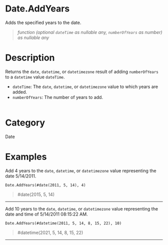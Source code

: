 # Date.AddYears
Adds the specified years to the date.
> _function (optional <code>dateTime</code> as nullable any, <code>numberOfYears</code> as number) as nullable any_

# Description 
Returns the <code>date</code>, <code>datetime</code>, or <code>datetimezone</code> result of adding <code>numberOfYears</code> to a <code>datetime</code> value <code>dateTime</code>.
      <ul>
        <li><code>dateTime</code>: The <code>date</code>, <code>datetime</code>, or <code>datetimezone</code> value to which years are added.</li>
        <li><code>numberOfYears</code>: The number of years to add.</li>        
      </ul>
# Category 
Date
# Examples 
Add 4 years to the <code>date</code>, <code>datetime</code>, or <code>datetimezone</code> value representing the date 5/14/2011.
```
Date.AddYears(#date(2011, 5, 14), 4)
```
> #date(2015, 5, 14)
***
Add 10 years to the <code>date</code>, <code>datetime</code>, or <code>datetimezone</code> value representing the date and time of 5/14/2011 08:15:22 AM.
```
Date.AddYears(#datetime(2011, 5, 14, 8, 15, 22), 10)
```
> #datetime(2021, 5, 14, 8, 15, 22)
***
